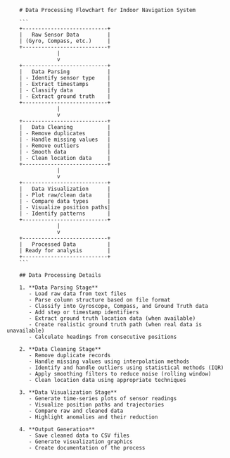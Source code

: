 
        # Data Processing Flowchart for Indoor Navigation System

        ```
        +---------------------------+
        |   Raw Sensor Data         |
        | (Gyro, Compass, etc.)     |
        +---------------------------+
                    |
                    v
        +---------------------------+
        |   Data Parsing            |
        | - Identify sensor type    |
        | - Extract timestamps      |
        | - Classify data           |
        | - Extract ground truth    |
        +---------------------------+
                    |
                    v
        +---------------------------+
        |   Data Cleaning           |
        | - Remove duplicates       |
        | - Handle missing values   |
        | - Remove outliers         |
        | - Smooth data             |
        | - Clean location data     |
        +---------------------------+
                    |
                    v
        +---------------------------+
        |   Data Visualization      |
        | - Plot raw/clean data     |
        | - Compare data types      |
        | - Visualize position paths|
        | - Identify patterns       |
        +---------------------------+
                    |
                    v
        +---------------------------+
        |   Processed Data          |
        | Ready for analysis        |
        +---------------------------+
        ```

        ## Data Processing Details

        1. **Data Parsing Stage**
           - Load raw data from text files
           - Parse column structure based on file format
           - Classify into Gyroscope, Compass, and Ground Truth data
           - Add step or timestamp identifiers
           - Extract ground truth location data (when available)
           - Create realistic ground truth path (when real data is unavailable)
           - Calculate headings from consecutive positions

        2. **Data Cleaning Stage**
           - Remove duplicate records
           - Handle missing values using interpolation methods
           - Identify and handle outliers using statistical methods (IQR)
           - Apply smoothing filters to reduce noise (rolling window)
           - Clean location data using appropriate techniques

        3. **Data Visualization Stage**
           - Generate time-series plots of sensor readings
           - Visualize position paths and trajectories
           - Compare raw and cleaned data
           - Highlight anomalies and their reduction

        4. **Output Generation**
           - Save cleaned data to CSV files
           - Generate visualization graphics
           - Create documentation of the process
        